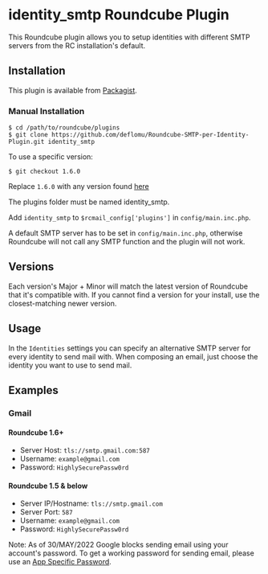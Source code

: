 # identity_smtp Roundcube Plugin

This Roundcube plugin allows you to setup identities with different SMTP servers
from the RC installation's default.

## Installation

This plugin is available from [Packagist](https://packagist.org/packages/elm/identity_smtp).

### Manual Installation

    $ cd /path/to/roundcube/plugins
    $ git clone https://github.com/deflomu/Roundcube-SMTP-per-Identity-Plugin.git identity_smtp

To use a specific version:

    $ git checkout 1.6.0

Replace `1.6.0` with any version found [here](https://github.com/deflomu/Roundcube-SMTP-per-Identity-Plugin/tags)

The plugins folder must be named identity_smtp.

Add `identity_smtp` to `$rcmail_config['plugins']` in `config/main.inc.php`.

A default SMTP server has to be set in `config/main.inc.php`, otherwise
Roundcube will not call any SMTP function and the plugin will not work.

## Versions

Each version's Major + Minor will match the latest version of Roundcube that it's compatible with.
If you cannot find a version for your install, use the closest-matching newer version.

## Usage

In the `Identities` settings you can specify an alternative SMTP server for every
identity to send mail with. When composing an email, just choose the identity you
want to use to send mail.

## Examples

### Gmail

#### Roundcube 1.6+

* Server Host: `tls://smtp.gmail.com:587`
* Username: `example@gmail.com`
* Password: `HighlySecurePassw0rd`

#### Roundcube 1.5 & below

* Server IP/Hostname: `tls://smtp.gmail.com`
* Server Port: `587`
* Username: `example@gmail.com`
* Password: `HighlySecurePassw0rd`

Note: As of 30/MAY/2022 Google blocks sending email using your account's password.
To get a working password for sending email, please use an [App Specific Password](https://support.google.com/accounts/answer/185833?hl=en).
